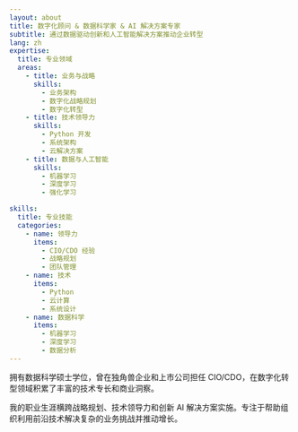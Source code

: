 ```yaml
---
layout: about
title: 数字化顾问 & 数据科学家 & AI 解决方案专家
subtitle: 通过数据驱动创新和人工智能解决方案推动企业转型
lang: zh
expertise:
  title: 专业领域
  areas:
    - title: 业务与战略
      skills:
        - 业务架构
        - 数字化战略规划
        - 数字化转型
    - title: 技术领导力
      skills:
        - Python 开发
        - 系统架构
        - 云解决方案
    - title: 数据与人工智能
      skills:
        - 机器学习
        - 深度学习
        - 强化学习

skills:
  title: 专业技能
  categories:
    - name: 领导力
      items:
        - CIO/CDO 经验
        - 战略规划
        - 团队管理
    - name: 技术
      items:
        - Python
        - 云计算
        - 系统设计
    - name: 数据科学
      items:
        - 机器学习
        - 深度学习
        - 数据分析
---
```


拥有数据科学硕士学位，曾在独角兽企业和上市公司担任 CIO/CDO，在数字化转型领域积累了丰富的技术专长和商业洞察。

我的职业生涯横跨战略规划、技术领导力和创新 AI 解决方案实施。专注于帮助组织利用前沿技术解决复杂的业务挑战并推动增长。 